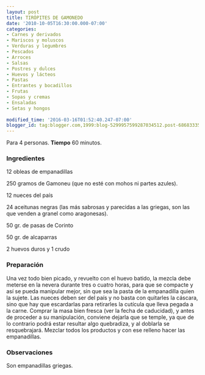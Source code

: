 ```yaml
---
layout: post
title: TIRÓPITES DE GAMONEDO
date: '2010-10-05T16:30:00.000-07:00'
categories:
- Carnes y derivados
- Mariscos y moluscos
- Verduras y legumbres
- Pescados
- Arroces
- Salsas
- Postres y dulces
- Huevos y lácteos
- Pastas
- Entrantes y bocadillos
- Frutas
- Sopas y cremas
- Ensaladas
- Setas y hongos
 
modified_time: '2016-03-16T01:52:40.247-07:00'
blogger_id: tag:blogger.com,1999:blog-5299957599287034512.post-6868333555617245822
---
```


Para 4 personas.
<b>Tiempo</b> 60 minutos.

<h3>Ingredientes</h3>

12 obleas de empanadillas

250 gramos de Gamoneu (que no esté con mohos ni partes azules).

12 nueces del país

24 aceitunas negras (las más sabrosas y parecidas a las griegas, son las que venden a granel como aragonesas).

50 gr. de pasas de Corinto

50 gr. de alcaparras

2 huevos duros y 1 crudo

<h3>Preparación</h3>

Una vez todo bien picado, y revuelto con el huevo batido, la mezcla debe meterse en la nevera durante tres o cuatro horas, para que se compacte y así se pueda manipular mejor, sin que sea la pasta de la empanadilla quien la sujete. Las nueces deben ser del país y no basta con quitarles la cáscara, sino que hay que escardarlas para retirarles la cutícula que lleva pegada a la carne. Comprar la masa bien fresca (ver la fecha de caducidad), y antes de proceder a su manipulación, conviene dejarla que se temple, ya que de lo contrario podrá estar resultar algo quebradiza, y al doblarla se resquebrajará. Mezclar todos los productos y con ese relleno hacer las empanadillas.

<h3>Observaciones</h3>

Son empanadillas griegas.

